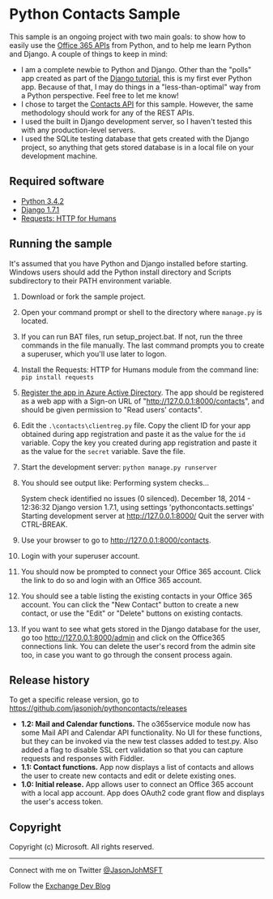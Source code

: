 # Python Contacts Sample #

This sample is an ongoing project with two main goals: to show how to easily use the [Office 365 APIs](http://msdn.microsoft.com/en-us/office/office365/api/api-catalog) from Python, and to help me learn Python and Django. A couple of things to keep in mind:

- I am a complete newbie to Python and Django. Other than the "polls" app created as part of the [Django tutorial](https://docs.djangoproject.com/en/1.7/intro/tutorial01/), this is my first ever Python app. Because of that, I may do things in a "less-than-optimal" way from a Python perspective. Feel free to let me know!
- I chose to target the [Contacts API](http://msdn.microsoft.com/office/office365/APi/contacts-rest-operations) for this sample. However, the same methodology should work for any of the REST APIs.
- I used the built in Django development server, so I haven't tested this with any production-level servers.
- I used the SQLite testing database that gets created with the Django project, so anything that gets stored database is in a local file on your development machine.

## Required software ##

- [Python 3.4.2](https://www.python.org/downloads/)
- [Django 1.7.1](https://docs.djangoproject.com/en/1.7/intro/install/)
- [Requests: HTTP for Humans](http://docs.python-requests.org/en/latest/)

## Running the sample ##

It's assumed that you have Python and Django installed before starting. Windows users should add the Python install directory and Scripts subdirectory to their PATH environment variable.

1. Download or fork the sample project.
2. Open your command prompt or shell to the directory where `manage.py` is located.
3. If you can run BAT files, run setup_project.bat. If not, run the three commands in the file manually. The last command prompts you to create a superuser, which you'll use later to logon.
4. Install the Requests: HTTP for Humans module from the command line: `pip install requests`
5. [Register the app in Azure Active Directory](https://github.com/jasonjoh/office365-azure-guides/blob/master/RegisterAnAppInAzure.md). The app should be registered as a web app with a Sign-on URL of "http://127.0.0.1:8000/contacts", and should be given permission to "Read users' contacts".
6. Edit the `.\contacts\clientreg.py` file. Copy the client ID for your app obtained during app registration and paste it as the value for the `id` variable. Copy the key you created during app registration  and paste it as the value for the `secret` variable. Save the file.
7. Start the development server: `python manage.py runserver`
8. You should see output like:
    Performing system checks...
    
    System check identified no issues (0 silenced).
    December 18, 2014 - 12:36:32
    Django version 1.7.1, using settings 'pythoncontacts.settings'
    Starting development server at http://127.0.0.1:8000/
    Quit the server with CTRL-BREAK.
9. Use your browser to go to http://127.0.0.1:8000/contacts.
10. Login with your superuser account.
11. You should now be prompted to connect your Office 365 account. Click the link to do so and login with an Office 365 account.
12. You should see a table listing the existing contacts in your Office 365 account. You can click the "New Contact" button to create a new contact, or use the "Edit" or "Delete" buttons on existing contacts.
13. If you want to see what gets stored in the Django database for the user, go too http://127.0.0.1:8000/admin and click on the Office365 connections link. You can delete the user's record from the admin site too, in case you want to go through the consent process again.

## Release history ##

To get a specific release version, go to https://github.com/jasonjoh/pythoncontacts/releases

- **1.2: Mail and Calendar functions.** The o365service module now has some Mail API and Calendar API functionality. No UI for these functions, but they can be invoked via the new test classes added to test.py. Also added a flag to disable SSL cert validation so that you can capture requests and responses with Fiddler.
- **1.1: Contact functions.** App now displays a list of contacts and allows the user to create new contacts and edit or delete existing ones.
- **1.0: Initial release.** App allows user to connect an Office 365 account with a local app account. App does OAuth2 code grant flow and displays the user's access token.

## Copyright ##

Copyright (c) Microsoft. All rights reserved.

----------
Connect with me on Twitter [@JasonJohMSFT](https://twitter.com/JasonJohMSFT)

Follow the [Exchange Dev Blog](http://blogs.msdn.com/b/exchangedev/)
